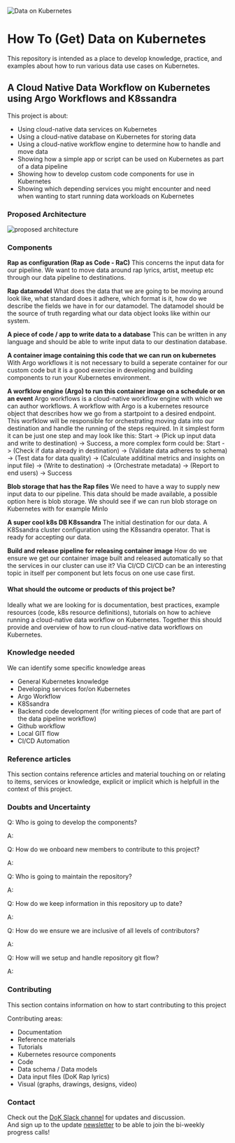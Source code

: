 ![](https://dok.community/wp-content/uploads/2021/03/WebKubernetes-estrecho.png "Data on Kubernetes")
# How To (Get) Data on Kubernetes

This repository is intended as a place to develop knowledge, practice, and examples about how to run various data use cases on Kubernetes.

## A Cloud Native Data Workflow on Kubernetes using Argo Workflows and K8ssandra

This project is about:
- Using cloud-native data services on Kubernetes
- Using a cloud-native database on Kubernetes for storing data
- Using a cloud-native workflow engine to determine how to handle and move data
- Showing how a simple app or script can be used on Kubernetes as part of a data pipeline
- Showing how to develop custom code components for use in Kubernetes
- Showing which depending services you might encounter and need when wanting to start running data workloads on Kubernetes

### Proposed Architecture
![proposed architecture](static/how_to_dok_proposed_architecture.png)

### Components
**Rap as configuration (Rap as Code - RaC)**
This concerns the input data for our pipeline. We want to move data around rap lyrics, artist, meetup etc through our data pipeline to destinations.

**Rap datamodel**
What does the data that we are going to be moving around look like, what standard does it adhere, which format is it, how do we describe the fields we have in for our datamodel. The datamodel should be the source of truth regarding what our data object looks like within our system.

**A piece of code / app to write data to a database**
This can be written in any language and should be able to write input data to our destination database.

**A container image containing this code that we can run on kubernetes**
With Argo workflows it is not necessary to build a seperate container for our custom code but it is a good exercise in developing and building components to run your Kubernetes environment.

**A worfklow engine (Argo) to run this container image on a schedule or on an event**
Argo workflows is a cloud-native workflow engine with which we can author workflows. A workflow with Argo is a kubernetes resource object that describes how we go from a startpoint to a desired endpoint. This worfklow will be responsible for orchestrating moving data into our destination and handle the running of the steps required. In it simplest form it can be just one step and may look like this: Start -> (Pick up input data and write to destination) -> Success, a more complex form could be: Start -> (Check if data already in destination) -> (Validate data adheres to schema) -> (Test data for data quality) -> (Calculate additinal metrics and insights on input file) -> (Write to destination) -> (Orchestrate metadata) -> (Report to end users) -> Success

**Blob storage that has the Rap files**
We need to have a way to supply new input data to our pipeline. This data should be made available, a possible option here is blob storage. We should see if we can run blob storage on Kubernetes with for example MinIo

**A super cool k8s DB K8ssandra**
The initial destination for our data. A K8Ssandra cluster configuration using the K8ssandra operator. That is ready for accepting our data.

**Build and release pipeline for releasing container image**
How do we ensure we get our container image built and released automatically so that the services in our cluster can use it? Via CI/CD
CI/CD can be an interesting topic in itself per component but lets focus on one use case first.

#### What should the outcome or products of this project be?

Ideally what we are looking for is documentation, best practices, example resources (code, k8s resource definitions), tutorials on how to achieve running a cloud-native data workflow on Kubernetes.
Together this should provide and overview of how to run cloud-native data workflows on Kubernetes.

### Knowledge needed

We can identify some specific knowledge areas
- General Kubernetes knowledge
- Developing services for/on Kubernetes
- Argo Workflow
- K8Ssandra
- Backend code development (for writing pieces of code that are part of the data pipeline workflow)
- Github workflow
- Local GIT flow
- CI/CD Automation

### Reference articles

This section contains reference articles and material touching on or relating to items, services or knowledge, explicit or implicit which is helpfull in the context of this project.

### Doubts and Uncertainty

Q: Who is going to develop the components?

A:

Q: How do we onboard new members to contribute to this project?

A:

Q: Who is going to maintain the repository?

A:

Q: How do we keep information in this repository up to date?

A:

Q: How do we ensure we are inclusive of all levels of contributors?

A:

Q: How will we setup and handle repository git flow?

A:

### Contributing

This section contains information on how to start contributing to this project

Contributing areas:
- Documentation
- Reference materials
- Tutorials
- Kubernetes resource components
- Code
- Data schema / Data models
- Data input files (DoK Rap lyrics)
- Visual (graphs, drawings, designs, video)

### Contact

Check out the [DoK Slack channel](https://dokcommunity.slack.com/archives/C029SP0H937) for updates and discussion.  
And sign up to the update [newsletter](https://docs.google.com/forms/d/e/1FAIpQLSeNTRsesRA7-1uMyFeHMMqfG9IgdVd7soY_L4wx5WqeDUcMjA/viewform) to be able to join the bi-weekly progress calls!

